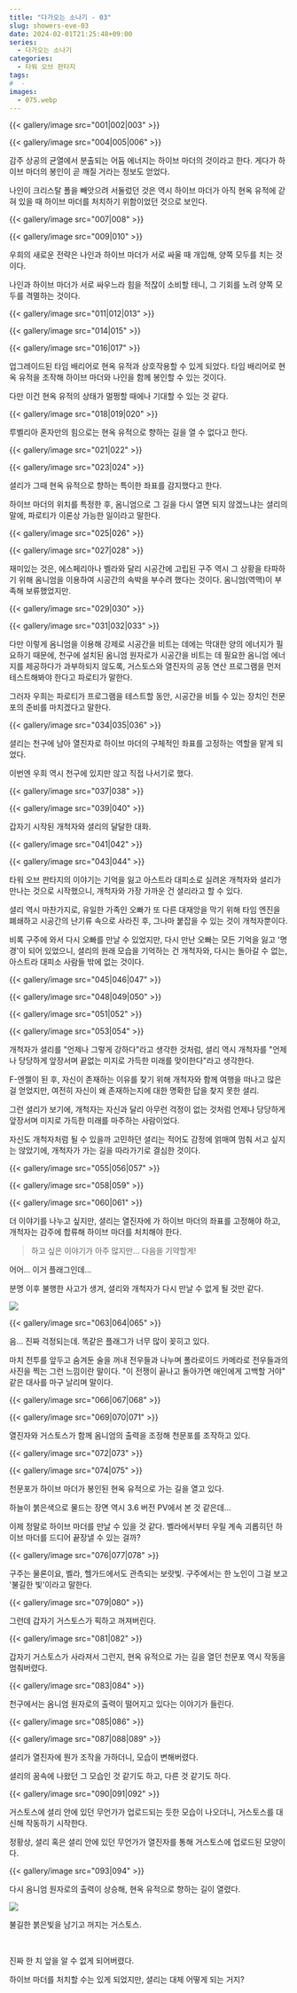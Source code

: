```yaml
---
title: "다가오는 소나기 - 03"
slug: showers-eve-03
date: 2024-02-01T21:25:48+09:00
series:
  - 다가오는 소나기
categories:
  - 타워 오브 판타지
tags:
#  - 
images:
  - 075.webp
---
```


{{< gallery/image src="001|002|003" >}}

{{< gallery/image src="004|005|006" >}}

감주 상공의 균열에서 분출되는 어둠 에너지는 하이브 마더의 것이라고 한다. 게다가 하이브 마더의 봉인이 곧 깨질 거라는 정보도 얻었다.

나인이 크리스탈 폴을 빼앗으려 서둘렀던 것은 역시 하이브 마더가 아직 현옥 유적에 갇혀 있을 때 하이브 마더를 처치하기 위함이었던 것으로 보인다.

{{< gallery/image src="007|008" >}}

{{< gallery/image src="009|010" >}}

우희의 새로운 전략은 나인과 하이브 마더가 서로 싸울 때 개입해, 양쪽 모두를 치는 것이다.

나인과 하이브 마더가 서로 싸우느라 힘을 적잖이 소비할 테니, 그 기회를 노려 양쪽 모두를 격멸하는 것이다.

{{< gallery/image src="011|012|013" >}}

{{< gallery/image src="014|015" >}}

{{< gallery/image src="016|017" >}}

업그레이드된 타임 배리어로 현옥 유적과 상호작용할 수 있게 되었다. 타임 배리어로 현옥 유적을 조작해 하이브 마더와 나인을 함께 봉인할 수 있는 것이다.

다만 이건 현옥 유적의 상태가 멀쩡할 때에나 기대할 수 있는 것 같다.

{{< gallery/image src="018|019|020" >}}

루벨리아 혼자만의 힘으로는 현옥 유적으로 향하는 길을 열 수 없다고 한다.

{{< gallery/image src="021|022" >}}

{{< gallery/image src="023|024" >}}

셜리가 그때 현옥 유적으로 향하는 특이한 좌표를 감지했다고 한다.

하이브 마더의 위치를 특정한 후, 옴니엄으로 그 길을 다시 열면 되지 않겠느냐는 셜리의 말에, 파로티가 이론상 가능한 일이라고 말한다.

{{< gallery/image src="025|026" >}}

{{< gallery/image src="027|028" >}}

재미있는 것은, 에스페리아나 벨라와 달리 시공간에 고립된 구주 역시 그 상황을 타파하기 위해 옴니엄을 이용하여 시공간의 속박을 부수려 했다는 것이다. 옴니엄(역맥)이 부족해 보류했었지만.

{{< gallery/image src="029|030" >}}

{{< gallery/image src="031|032|033" >}}

다만 이렇게 옴니엄을 이용해 강제로 시공간을 비트는 데에는 막대한 양의 에너지가 필요하기 때문에, 천구에 설치된 옴니엄 원자로가 시공간을 비트는 데 필요한 옴니엄 에너지를 제공하다가 과부하되지 않도록, 거스토스와 열진자의 공동 연산 프로그램을 먼저 테스트해봐야 한다고 파로티가 말한다.

그러자 우희는 파로티가 프로그램을 테스트할 동안, 시공간을 비틀 수 있는 장치인 천문포의 준비를 마치겠다고 말한다.

{{< gallery/image src="034|035|036" >}}

셜리는 천구에 남아 열진자로 하이브 마더의 구체적인 좌표를 고정하는 역할을 맡게 되었다.

이번엔 우희 역시 천구에 있지만 않고 직접 나서기로 했다.

{{< gallery/image src="037|038" >}}

{{< gallery/image src="039|040" >}}

갑자기 시작된 개척자와 셜리의 달달한 대화.

{{< gallery/image src="041|042" >}}

{{< gallery/image src="043|044" >}}

타워 오브 판타지의 이야기는 기억을 잃고 아스트라 대피소로 실려온 개척자와 셜리가 만나는 것으로 시작했으니, 개척자와 가장 가까운 건 셜리라고 할 수 있다.

셜리 역시 마찬가지로, 유일한 가족인 오빠가 또 다른 대재앙을 막기 위해 타임 엔진을 폐쇄하고 시공간의 난기류 속으로 사라진 후, 그나마 붙잡을 수 있는 것이 개척자뿐이다.

비록 구주에 와서 다시 오빠를 만날 수 있었지만, 다시 만난 오빠는 모든 기억을 잃고 '명경'이 되어 있었으니, 셜리의 원래 모습을 기억하는 건 개척자와, 다시는 돌아갈 수 없는, 아스트라 대피소 사람들 밖에 없는 것이다.

{{< gallery/image src="045|046|047" >}}

{{< gallery/image src="048|049|050" >}}

{{< gallery/image src="051|052" >}}

{{< gallery/image src="053|054" >}}

개척자가 셜리를 "언제나 그렇게 강하다"라고 생각한 것처럼, 셜리 역시 개척자를 "언제나 당당하게 앞장서며 끝없는 미지로 가득한 미래를 맞이한다"라고 생각한다.

F-엔젤이 된 후, 자신이 존재하는 이유를 찾기 위해 개척자와 함께 여행을 떠나고 많은 걸 얻었지만, 여전히 자신이 왜 존재하는지에 대한 명확한 답을 찾지 못한 셜리.

그런 셜리가 보기에, 개척자는 자신과 달리 아무런 걱정이 없는 것처럼 언제나 당당하게 앞장서며 미지로 가득한 미래를 마주하는 사람이었다.

자신도 개척자처럼 될 수 있을까 고민하던 셜리는 적어도 감정에 얽매여 멈춰 서고 싶지는 않았기에, 개척자가 가는 길을 따라가기로 결심한 것이다.

{{< gallery/image src="055|056|057" >}}

{{< gallery/image src="058|059" >}}

{{< gallery/image src="060|061" >}}

더 이야기를 나누고 싶지만, 셜리는 열진자에 가 하이브 마더의 좌표를 고정해야 하고, 개척자는 감주에 합류해 하이브 마더를 처치해야 한다.

> 하고 싶은 이야기가 아주 많지만... 다음을 기약할게!

어어... 이거 플래그인데...

분명 이후 불행한 사고가 생겨, 셜리와 개척자가 다시 만날 수 없게 될 것만 같다.

![](062.webp)

{{< gallery/image src="063|064|065" >}}

음... 진짜 걱정되는데. 똑같은 플래그가 너무 많이 꽂히고 있다.

마치 전투를 앞두고 숨겨둔 술을 꺼내 전우들과 나누며 폴라로이드 카메라로 전우들과의 사진을 찍는 그런 느낌이란 말이다. "이 전쟁이 끝나고 돌아가면 애인에게 고백할 거야" 같은 대사를 마구 날리며 말이다.

{{< gallery/image src="066|067|068" >}}

{{< gallery/image src="069|070|071" >}}

열진자와 거스토스가 함께 옴니엄의 출력을 조정해 천문포를 조작하고 있다.

{{< gallery/image src="072|073" >}}

{{< gallery/image src="074|075" >}}

천문포가 하이브 마더가 봉인된 현옥 유적으로 가는 길을 열고 있다.

하늘이 붉은색으로 물드는 장면 역시 3.6 버전 PV에서 본 것 같은데...

이제 정말로 하이브 마더를 만날 수 있을 것 같다. 벨라에서부터 우릴 계속 괴롭히던 하이브 마더를 드디어 끝장낼 수 있는 걸까?

{{< gallery/image src="076|077|078" >}}

구주는 물론이요, 벨라, 헬가드에서도 관측되는 보랏빛. 구주에서는 한 노인이 그걸 보고 '불길한 빛'이라고 말한다.

{{< gallery/image src="079|080" >}}

그런데 갑자기 거스토스가 픽하고 꺼져버린다.

{{< gallery/image src="081|082" >}}

갑자기 거스토스가 사라져서 그런지, 현옥 유적으로 가는 길을 열던 천문포 역시 작동을 멈춰버렸다.

{{< gallery/image src="083|084" >}}

천구에서는 옴니엄 원자로의 출력이 떨어지고 있다는 이야기가 들린다.

{{< gallery/image src="085|086" >}}

{{< gallery/image src="087|088|089" >}}

셜리가 열진자에 뭔가 조작을 가하더니, 모습이 변해버렸다.

셜리의 꿈속에 나왔던 그 모습인 것 같기도 하고, 다른 것 같기도 하다.

{{< gallery/image src="090|091|092" >}}

거스토스에 셜리 안에 있던 무언가가 업로드되는 듯한 모습이 나오더니, 거스토스를 대신해 작동하기 시작한다.

정황상, 셜리 혹은 셜리 안에 있던 무언가가 열진자를 통해 거스토스에 업로드된 모양이다.

{{< gallery/image src="093|094" >}}

다시 옴니엄 원자로의 출력이 상승해, 현옥 유적으로 향하는 길이 열렸다.

![](095.webp)

불길한 붉은빛을 남기고 꺼지는 거스토스.

&nbsp;

진짜 한 치 앞을 알 수 없게 되어버렸다.

하이브 마더를 처치할 수는 있게 되었지만, 셜리는 대체 어떻게 되는 거지?
